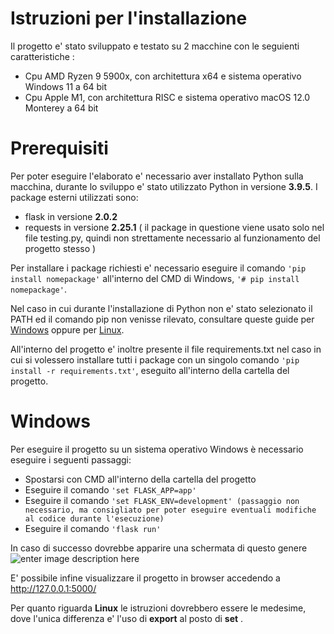 # Istruzioni per l'installazione

Il progetto e' stato sviluppato e testato su 2 macchine con le seguienti caratteristiche :

 - Cpu AMD Ryzen 9 5900x, con architettura x64 e sistema operativo Windows 11 a 64 bit
 - Cpu Apple M1, con architettura RISC e sistema operativo macOS 12.0 Monterey a 64 bit

# Prerequisiti
Per poter eseguire l'elaborato e' necessario aver installato Python sulla macchina, durante lo sviluppo e' stato utilizzato Python in versione **3.9.5**.
I package esterni utilizzati sono:

 - flask in versione **2.0.2**
 - requests in versione **2.25.1** ( il package in questione viene usato solo nel file testing.py, quindi non strettamente necessario al funzionamento del progetto stesso )

Per installare i package richiesti e' necessario eseguire il comando `'pip install nomepackage'` all'interno del CMD di Windows, `'# pip install nomepackage'`.

Nel caso in cui durante l'installazione di Python non e' stato selezionato il PATH ed il comando pip non venisse rilevato, consultare queste guide per [Windows](https://stackoverflow.com/questions/23708898/pip-is-not-recognized-as-an-internal-or-external-command) oppure per [Linux](https://stackoverflow.com/questions/9780717/bash-pip-command-not-found).

All'interno del progetto e' inoltre presente il file requirements.txt nel caso in cui si volessero installare tutti i package con un singolo comando `'pip install -r requirements.txt'`, eseguito all'interno della cartella del progetto.


# Windows
Per eseguire il progetto su un sistema operativo Windows è necessario eseguire i seguenti passaggi: 

 - Spostarsi con CMD all'interno della cartella del progetto
 - Eseguire il comando `'set FLASK_APP=app'`
 - Eseguire il comando `'set FLASK_ENV=development' (passaggio non necessario, ma consigliato per poter eseguire eventuali modifiche al codice durante l'esecuzione)`
 - Eseguire il comando `'flask run'`

In caso di successo dovrebbe apparire una schermata di questo genere 
![enter image description here](https://cdn.discordapp.com/attachments/795656559727476796/987108061502119946/unknown.png)

E' possibile infine visualizzare il progetto in browser accedendo a http://127.0.0.1:5000/

Per quanto riguarda **Linux** le istruzioni dovrebbero essere le medesime, dove l'unica differenza e' l'uso di **export** al posto di **set** .

